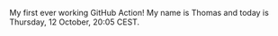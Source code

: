 My first ever working GitHub Action!
My name is Thomas and today is Thursday, 12 October, 20:05 CEST. 
